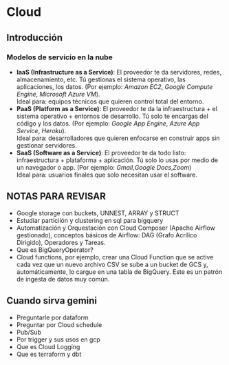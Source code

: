 # Cloud

## Introducción
### Modelos de servicio en la nube
- **IaaS (Infrastructure as a Service)**: El proveedor te da servidores, redes, almacenamiento, etc. Tú gestionas el sistema operativo, las aplicaciones, los datos. (Por ejemplo: *Amazon EC2*, *Google Compute Engine*, *Microsoft Azure VM*).     
Ideal para: equipos técnicos que quieren control total del entorno.
- **PaaS (Platform as a Service)**: El proveedor te da la infraestructura + el sistema operativo + entornos de desarrollo. Tú solo te encargas del código y los datos. (Por ejemplo: *Google App Engine*, *Azure App Service*, *Heroku*).        
Ideal para: desarrolladores que quieren enfocarse en construir apps sin gestionar servidores.
- **SaaS (Software as a Service)**: El proveedor te da todo listo: infraestructura + plataforma + aplicación. Tú solo lo usas por medio de un navegador o app. (Por ejemplo: *Gmail*,*Google Docs*,*Zoom*)      
Ideal para: usuarios finales que solo necesitan usar el software.

## NOTAS PARA REVISAR
- Google storage con buckets, UNNEST, ARRAY y STRUCT
- Estudiar particiíón y clustering en sql para bigquery
- Automatización y Orquestación con Cloud Composer (Apache Airflow gestionado), conceptos básicos de Airflow: DAG (Grafo Acrílico Dirigido), Operadores y Tareas.
- Que es BigQueryOperator?
- Cloud functions, por ejemplo, crear una Cloud Function que se active cada vez que un nuevo archivo CSV se sube a un bucket de GCS y, automáticamente, lo cargue en una tabla de BigQuery. Este es un patrón de ingesta de datos muy común.


## Cuando sirva gemini
- Preguntarle por dataform
- Preguntar por Cloud schedule
- Pub/Sub
- Por trigger y sus usos en gcp
- Que es Cloud Logging
- Que es terraform y dbt
